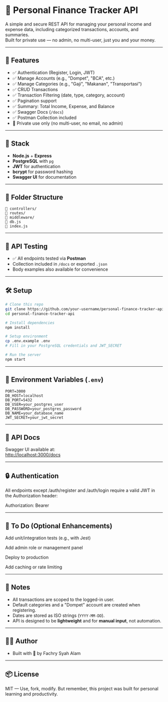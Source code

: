 
# 💸 Personal Finance Tracker API

A simple and secure REST API for managing your personal income and expense data, including categorized transactions, accounts, and summaries.  
Built for private use — no admin, no multi-user, just you and your money.

---

## 🚀 Features

- ✅ Authentication (Register, Login, JWT)
- ✅ Manage Accounts (e.g., "Dompet", "BCA", etc.)
- ✅ Manage Categories (e.g., "Gaji", "Makanan", "Transportasi")
- ✅ CRUD Transactions
- ✅ Transaction Filtering (date, type, category, account)
- ✅ Pagination support
- ✅ Summary: Total Income, Expense, and Balance
- ✅ Swagger Docs (`/docs`)
- ✅ Postman Collection included
- 🔐 Private use only (no multi-user, no email, no admin)

---

## 🔧 Stack

- **Node.js** + **Express**
- **PostgreSQL** with `pg`
- **JWT** for authentication
- **bcrypt** for password hashing
- **Swagger UI** for documentation

---

## 📂 Folder Structure

```
📁 controllers/
📁 routes/
📁 middleware/
📁 db.js
📄 index.js
```

---

## 🧪 API Testing

- ✅ All endpoints tested via **Postman**
- Collection included in `/docs` or exported `.json`
- Body examples also available for convenience

---

## 🛠️ Setup

```bash
# Clone this repo
git clone https://github.com/your-username/personal-finance-tracker-api.git
cd personal-finance-tracker-api

# Install dependencies
npm install

# Setup environment
cp .env.example .env
# Fill in your PostgreSQL credentials and JWT_SECRET

# Run the server
npm start
```

---

## 🔐 Environment Variables (`.env`)

```
PORT=3000
DB_HOST=localhost
DB_PORT=5432
DB_USER=your_postgres_user
DB_PASSWORD=your_postgres_password
DB_NAME=your_database_name
JWT_SECRET=your_jwt_secret
```

---

## 📘 API Docs

Swagger UI available at:  
[http://localhost:3000/docs](http://localhost:3000/docs)

---

## 🔒 Authentication

All endpoints except /auth/register and /auth/login require a valid JWT in the Authorization header:

Authorization: Bearer <token>

---

## 🧹 To Do (Optional Enhancements)

Add unit/integration tests (e.g., with Jest)

Add admin role or management panel

Deploy to production

Add caching or rate limiting

---

## 🧠 Notes

- All transactions are scoped to the logged-in user.
- Default categories and a "Dompet" account are created when registering.
- Dates are stored as ISO strings (`YYYY-MM-DD`).
- API is designed to be **lightweight** and for **manual input**, not automation.

---

## 🧑‍💻 Author

- Built with 🤕 by Fachry Syah Alam

---

## 📦 License

MIT — Use, fork, modify. But remember, this project was built for personal learning and productivity.
